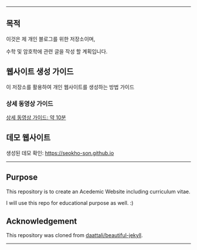 
---

## 목적

 이것은 제 개인 블로그를 위한 저장소이며,
 
 수학 및 암호학에 관련 글을 작성 할 계획입니다.

## 웹사이트 생성 가이드

이 저장소를 활용하여 개인 웹사이트를 생성하는 방법 가이드

### 상세 동영상 가이드

[상세 동영상 가이드: 약 10분](https://www.youtube.com/watch?v=UgPZXxL2jSw)



## 데모 웹사이트

생성된 데모 확인: https://seokho-son.github.io


---


## Purpose

This repository is to create an Acedemic Website including curriculum vitae.

I will use this repo for educational purpose as well. :)




## Acknowledgement

This repository was cloned from [daattali/beautiful-jekyll](https://github.com/daattali/beautiful-jekyll).


---
